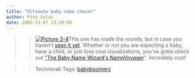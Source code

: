 ```yaml
---
title: "Ultimate baby name choser"
author: Pito Salas
date: 2005-11-07 23:39:00
---
```


>>

>> [![Picture
3-4](https://i0.wp.com/s3.media.squarespace.com/production/1075723/12829350/weblogs/images/Picture%25203-4-tm.jpg?resize=230%2C160)](<https://i0.wp.com/s3.media.squarespace.com/production/1075723/12829350/weblogs/images/Picture%25203-4.png>)This
one has made the rounds, but in case you haven't [seen it
yet](<http://babynamewizard.com/namevoyager/lnv0105.html>). Whether or not you
are expecting a baby, have a child, or just love cool visualizations, you've
gotta check out ["The Baby Name Wizard's
NameVoyager](<http://babynamewizard.com/namevoyager/lnv0105.html>)".
Incredibly cool!

>>

>> Technorati Tags: [babyboomers](<http://www.technorati.com/tag/babyboomers>)


